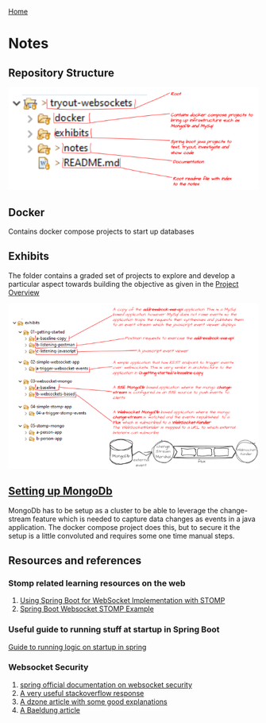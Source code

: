 [Home](../README.md)

# Notes

## Repository Structure
![readme-diagrams-repo-folder-structure](./assets/readme-diagrams-repo-folder-structure.png)

## Docker
Contains docker compose projects to start up databases

## Exhibits
The folder contains a graded set of projects to explore and develop a particular aspect towards building the objective as given in the [Project Overview](../README.md)
  
![readme-diagrams-exhibits-folder](./assets/readme-diagrams-exhibits-folder.png)  

## [Setting up MongoDb](docker/mongodb/readme.md)
MongoDb has to be setup as a cluster to be able to leverage the change-stream feature which is needed to capture data changes as events in a java application. The docker compose project does this, but to secure it the setup is a little convoluted and requires some one time manual steps.
  

  
## Resources and references

### Stomp related learning resources on the web
1. [Using Spring Boot for WebSocket Implementation with STOMP](https://www.toptal.com/java/stomp-spring-boot-websocket)
2. [Spring Boot Websocket STOMP Example](https://niels.nu/blog/2017/spring-boot-websocket-client)

### Useful guide to running stuff at startup in Spring Boot
[Guide to running logic on startup in spring](https://www.baeldung.com/running-setup-logic-on-startup-in-spring)

### Websocket Security
1. [spring official documentation on websocket security](https://docs.spring.io/spring-security/reference/servlet/integrations/websocket.html#websocket-authorization)
2. [A very useful stackoverflow response](https://stackoverflow.com/questions/48903044/how-to-secure-websocket-application-spring-boot-stomp)
3. [A dzone article with some good explanations](https://dzone.com/articles/build-a-secure-app-using-spring-boot-and-websocket)
4. [A Baeldung article](https://www.baeldung.com/spring-security-websockets)